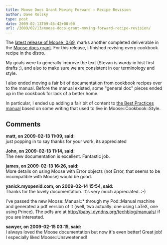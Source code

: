 ```yaml
---
title: Moose Docs Grant Moving Forward – Recipe Revision
author: Dave Rolsky
type: post
date: 2009-02-13T09:46:42+00:00
url: /2009/02/13/moose-docs-grant-moving-forward-recipe-revision/
---
```

The [latest release of Moose, 0.69][1], marks another completed deliverable in the [Moose docs grant][2]. For this release, I finished revising every cookbook recipe in the distro.

My goals were to generally improve the text (Stevan is _wordy_ in hist first drafts ;), and also to make sure we are consistent in our terminology and style.

I also ended moving a fair bit of documentation from cookbook recipes over to the manual. Before the manual existed, some "general doc" pieces ended up in the cookbook for lack of a better home.

In particular, I ended up adding a fair bit of content to [the Best Practices manual][3] based on some writing that used to live in Moose::Cookbook::Style.

 [1]: http://search.cpan.org/~drolsky/Moose-0.69/
 [2]: http://news.perlfoundation.org/2008/11/2008q4_grant_proposal_moose_do.html
 [3]: http://search.cpan.org/~drolsky/Moose-0.69/lib/Moose/Manual/BestPractices.pod

## Comments

**matt, on 2009-02-13 11:09, said:**  
just popping in to say thanks for your work, its appreciated

**John, on 2009-02-13 11:14, said:**  
The new documentation is excellent. Fantastic job.

**james, on 2009-02-13 16:26, said:**  
More details on using Moose with Error objects (not Error, that seems to be incompatible with Moose) would be good.

**yanick.myopenid.com, on 2009-02-14 15:54, said:**  
Thanks for the lovely documentation. It's very much appreciated. :-)

I've passed the new Moose::Manual::* through my Pod::Manual machine and generated a pdf version of it (well, two actually: one using LaTeX, one using Prince). The pdfs are at <http://babyl.dyndns.org/techblog/manuals/> if you are interested.

**sawyer, on 2009-02-15 03:15, said:**  
I always loved the Moose documentation but now it's even better! Great job! I especially liked Moose::Unsweetened!